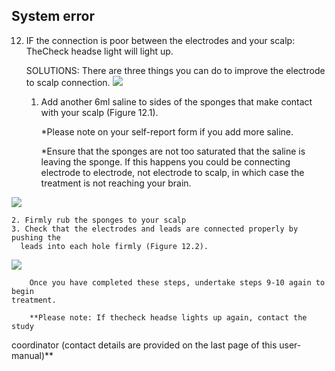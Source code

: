 ## System error

12. IF the connection is poor between the electrodes and your scalp:
    TheCheck headse light will light up.
    
    SOLUTIONS: There are three things you can do to improve the
    electrode to scalp connection.
![](media/image55.jpeg) 

    1. Add another 6ml saline to sides of the sponges that make contact with
      your scalp (Figure 12.1).

        *Please note on your self-report form if you add more saline.

        *Ensure that the sponges are not too saturated that the saline is leaving the
    sponge. If this happens you could be connecting electrode to electrode, not
    electrode to scalp, in which case the treatment is not reaching your brain.
    
![](media/image12.1.jpeg)

    2. Firmly rub the sponges to your scalp
    3. Check that the electrodes and leads are connected properly by pushing the
      leads into each hole firmly (Figure 12.2).

![](media/image12.2.jpeg)

        Once you have completed these steps, undertake steps 9-10 again to begin
    treatment.

        **Please note: If thecheck headse lights up again, contact the study
coordinator (contact details are provided on the last page of this user-manual)**



